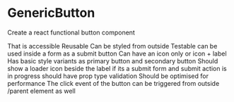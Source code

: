 # GenericButton


Create a react functional button component

That is accessible
Reusable
Can be styled from outside
Testable
can be used inside a form as a submit button
Can have an icon only or icon + label
Has basic style variants as primary button and secondary button
Should show a loader icon beside the label if its a submit form and submit action is in progress
should have prop type validation
Should be optimised for performance
The click event of the button can be triggered from outside /parent element as well